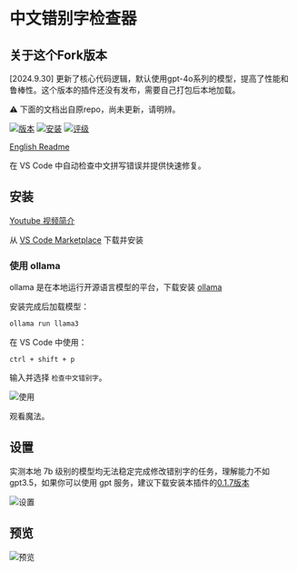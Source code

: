# 中文错别字检查器


## 关于这个Fork版本
[2024.9.30] 更新了核心代码逻辑，默认使用gpt-4o系列的模型，提高了性能和鲁棒性。这个版本的插件还没有发布，需要自己打包后本地加载。

⚠️ 下面的文档出自原repo，尚未更新，请明辨。



[![版本](https://vsmarketplacebadges.dev/version/discountry.chinese-typo-checker.svg)](https://marketplace.visualstudio.com/items?itemName=discountry.chinese-typo-checker)
[![安装](https://vsmarketplacebadges.dev/installs/discountry.chinese-typo-checker.svg)](https://marketplace.visualstudio.com/items?itemName=discountry.chinese-typo-checker)
[![评级](https://vsmarketplacebadges.dev/rating-short/discountry.chinese-typo-checker.svg)](https://marketplace.visualstudio.com/items?itemName=discountry.chinese-typo-checker)

[English Readme](./README_en.md)

在 VS Code 中自动检查中文拼写错误并提供快速修复。

## 安装

[Youtube 视频简介](https://www.youtube.com/watch?v=HVVXktaCCPk)

从 [VS Code Marketplace](https://marketplace.visualstudio.com/items?itemName=discountry.chinese-typo-checker) 下载并安装

### 使用 ollama

ollama 是在本地运行开源语言模型的平台，下载安装 [ollama](https://ollama.com/)

安装完成后加载模型：

```bash
ollama run llama3
```

在 VS Code 中使用：

```
ctrl + shift + p
```

输入并选择 `检查中文错别字`。

![使用](./assets/usage.png)

观看魔法。

## 设置

实测本地 7b 级别的模型均无法稳定完成修改错别字的任务，理解能力不如 gpt3.5，如果你可以使用 gpt 服务，建议下载安装本插件的[0.1.7版本](https://marketplace.visualstudio.com/_apis/public/gallery/publishers/discountry/vsextensions/chinese-typo-checker/0.1.7/vspackage)

![设置](./assets/settings.png)

## 预览

![预览](./assets/trailer.gif)
